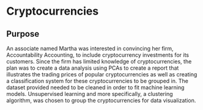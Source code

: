 # Cryptocurrencies
## Purpose 
An associate named Martha was interested in convincing her firm, Accountability Accounting, to include cryptocurrency investments for its customers. Since the firm has limited knowledge of cryptocurrencies, the plan was to create a data analysis using PCAs to create a report that illustrates the trading prices of popular cryptocurrencies as well as creating a classification system for these cryptocurrencies to be grouped in. The dataset provided needed to be cleaned in order to fit machine learning models. Unsupervised learning and more specifically, a clustering algorithm, was chosen to group the cryptocurrencies for data visualization. 
